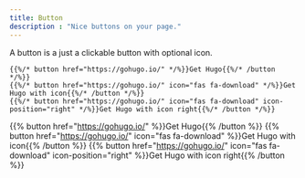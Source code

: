 ```yaml
---
title: Button
description : "Nice buttons on your page."
---
```


A button is a just a clickable button with optional icon.

```
{{%/* button href="https://gohugo.io/" */%}}Get Hugo{{%/* /button */%}}
{{%/* button href="https://gohugo.io/" icon="fas fa-download" */%}}Get Hugo with icon{{%/* /button */%}}
{{%/* button href="https://gohugo.io/" icon="fas fa-download" icon-position="right" */%}}Get Hugo with icon right{{%/* /button */%}}
```

{{% button href="https://gohugo.io/" %}}Get Hugo{{% /button %}}
{{% button href="https://gohugo.io/" icon="fas fa-download" %}}Get Hugo with icon{{% /button %}}
{{% button href="https://gohugo.io/" icon="fas fa-download" icon-position="right" %}}Get Hugo with icon right{{% /button %}}
